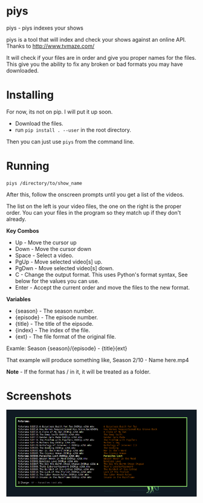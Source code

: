 # piys
piys - piys indexes your shows

piys is a tool that will index and check your shows against an online API. Thanks to http://www.tvmaze.com/

It will check if your files are in order and give you proper names for the files. This give you the ability to fix any broken or bad formats you may have downloaded.


# Installing
For now, its not on pip. I will put it up soon.

- Download the files.
- run `pip install . --user` in the root directory.

Then you can just use `piys` from the command line.

# Running

`piys /directory/to/show_name`

After this, follow the onscreen prompts until you get a list of the videos.

The list on the left is your video files, the one on the right is the proper order. You can your files in the program so they match up if they don't already.

**Key Combos**

- Up - Move the cursor up
- Down - Move the cursor down
- Space - Select a video.
- PgUp - Move selected video[s] up.
- PgDwn - Move selected video[s] down.
- C - Change the output format. This uses Python's format syntax, See below for the values you can use.
- Enter - Accept the current order and move the files to the new format.


**Variables**

- {season} - The season number.
- {episode} - The episode number.
- {title} - The title of the eipsode.
- {index} - The index of the file.
- {ext} - The file format of the original file.

Examle: Season {season}/{episode} - {title}{ext}

That example will produce something like,  Season 2/10 - Name here.mp4

**Note** - If the format has / in it, it will be treated as a folder.


# Screenshots

![screenie](screenshots/1.png?raw=true)
